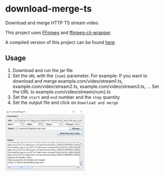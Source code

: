 # download-merge-ts
Download and merge HTTP TS stream video.

This project uses [FFmpeg](https://www.ffmpeg.org/) and [ffmpeg-cli-wrapper](https://github.com/bramp/ffmpeg-cli-wrapper).

A compiled version of this project can be found [here](https://github.com/martialonso/download-merge-ts/releases/tag/v1.0-SNAPSHOT).

## Usage
1. Download and run the jar file
2. Set the `URL` with the `{num}` parameter. For example: 
   If you want to download and merge example.com/video/stream1.ts, example.com/video/stream2.ts, example.com/video/stream3.ts, ...
   Set the URL to example.com/video/stream{num}.ts
3. Set the `start` and `end` number and the `step` quantity
4. Set the output file and click on `Download and merge`

<img src="download-merge-ts.png" alt="DownloadMergeTS" width="50%" />
